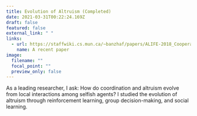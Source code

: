 ```yaml
---
title: Evolution of Altruism (Completed)
date: 2021-03-31T00:22:24.169Z
draft: false
featured: false
external_link: " "
links:
  - url: https://staffwiki.cs.mun.ca/~banzhaf/papers/ALIFE-2018_Cooperation.pdf
    name: A recent paper
image:
  filename: ""
  focal_point: ""
  preview_only: false
---
```

As a leading researcher, I ask: How do coordination and altruism evolve from local interactions among selfish agents? I studied the evolution of altruism through reinforcement learning, group decision-making, and social learning.